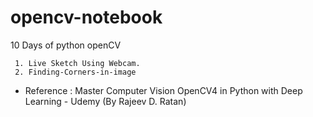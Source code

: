 # opencv-notebook
 10 Days of python openCV
 
     1. Live Sketch Using Webcam.
     2. Finding-Corners-in-image



- Reference : Master Computer Vision OpenCV4 in Python with Deep Learning - Udemy (By Rajeev D. Ratan)
